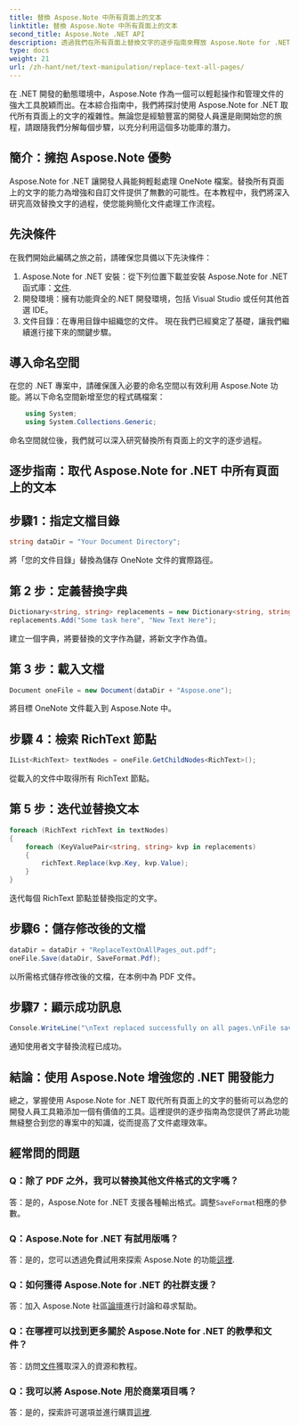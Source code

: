 ```yaml
---
title: 替換 Aspose.Note 中所有頁面上的文本
linktitle: 替換 Aspose.Note 中所有頁面上的文本
second_title: Aspose.Note .NET API
description: 透過我們在所有頁面上替換文字的逐步指南來釋放 Aspose.Note for .NET 的潛力。輕鬆簡化文件處理。
type: docs
weight: 21
url: /zh-hant/net/text-manipulation/replace-text-all-pages/
---
```

在 .NET 開發的動態環境中，Aspose.Note 作為一個可以輕鬆操作和管理文件的強大工具脫穎而出。在本綜合指南中，我們將探討使用 Aspose.Note for .NET 取代所有頁面上的文字的複雜性。無論您是經驗豐富的開發人員還是剛開始您的旅程，請跟隨我們分解每個步驟，以充分利用這個多功能庫的潛力。
## 簡介：擁抱 Aspose.Note 優勢
Aspose.Note for .NET 讓開發人員能夠輕鬆處理 OneNote 檔案。替換所有頁面上的文字的能力為增強和自訂文件提供了無數的可能性。在本教程中，我們將深入研究高效替換文字的過程，使您能夠簡化文件處理工作流程。
## 先決條件
在我們開始此編碼之旅之前，請確保您具備以下先決條件：
1.  Aspose.Note for .NET 安裝：從下列位置下載並安裝 Aspose.Note for .NET 函式庫：[文件](https://reference.aspose.com/note/net/).
2. 開發環境：擁有功能齊全的.NET 開發環境，包括 Visual Studio 或任何其他首選 IDE。
3. 文件目錄：在專用目錄中組織您的文件。
現在我們已經奠定了基礎，讓我們繼續進行接下來的關鍵步驟。
## 導入命名空間
在您的 .NET 專案中，請確保匯入必要的命名空間以有效利用 Aspose.Note 功能。將以下命名空間新增至您的程式碼檔案：
```csharp
    using System;
    using System.Collections.Generic;
```
命名空間就位後，我們就可以深入研究替換所有頁面上的文字的逐步過程。
## 逐步指南：取代 Aspose.Note for .NET 中所有頁面上的文本
## 步驟1：指定文檔目錄
```csharp
string dataDir = "Your Document Directory";
```
將「您的文件目錄」替換為儲存 OneNote 文件的實際路徑。
## 第 2 步：定義替換字典
```csharp
Dictionary<string, string> replacements = new Dictionary<string, string>();
replacements.Add("Some task here", "New Text Here");
```
建立一個字典，將要替換的文字作為鍵，將新文字作為值。
## 第 3 步：載入文檔
```csharp
Document oneFile = new Document(dataDir + "Aspose.one");
```
將目標 OneNote 文件載入到 Aspose.Note 中。
## 步驟 4：檢索 RichText 節點
```csharp
IList<RichText> textNodes = oneFile.GetChildNodes<RichText>();
```
從載入的文件中取得所有 RichText 節點。
## 第 5 步：迭代並替換文本
```csharp
foreach (RichText richText in textNodes)
{
    foreach (KeyValuePair<string, string> kvp in replacements)
    {
        richText.Replace(kvp.Key, kvp.Value);
    }
}
```
迭代每個 RichText 節點並替換指定的文字。
## 步驟6：儲存修改後的文檔
```csharp
dataDir = dataDir + "ReplaceTextOnAllPages_out.pdf";
oneFile.Save(dataDir, SaveFormat.Pdf);
```
以所需格式儲存修改後的文檔，在本例中為 PDF 文件。
## 步驟7：顯示成功訊息
```csharp
Console.WriteLine("\nText replaced successfully on all pages.\nFile saved at " + dataDir);
```
通知使用者文字替換流程已成功。
## 結論：使用 Aspose.Note 增強您的 .NET 開發能力
總之，掌握使用 Aspose.Note for .NET 取代所有頁面上的文字的藝術可以為您的開發人員工具箱添加一個有價值的工具。這裡提供的逐步指南為您提供了將此功能無縫整合到您的專案中的知識，從而提高了文件處理效率。
## 經常問的問題
### Q：除了 PDF 之外，我可以替換其他文件格式的文字嗎？
答：是的，Aspose.Note for .NET 支援各種輸出格式。調整`SaveFormat`相應的參數。
### Q：Aspose.Note for .NET 有試用版嗎？
答：是的，您可以透過免費試用來探索 Aspose.Note 的功能[這裡](https://releases.aspose.com/).
### Q：如何獲得 Aspose.Note for .NET 的社群支援？
答：加入 Aspose.Note 社區[論壇](https://forum.aspose.com/c/note/28)進行討論和尋求幫助。
### Q：在哪裡可以找到更多關於 Aspose.Note for .NET 的教學和文件？
答：訪問[文件](https://reference.aspose.com/note/net/)獲取深入的資源和教程。
### Q：我可以將 Aspose.Note 用於商業項目嗎？
答：是的，探索許可選項並進行購買[這裡](https://purchase.aspose.com/buy).